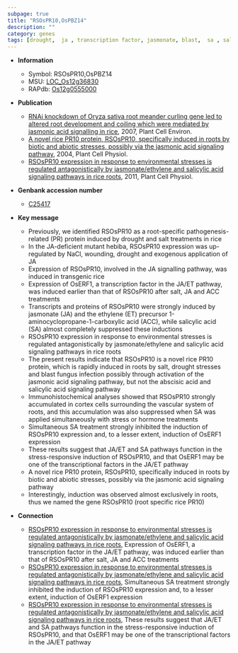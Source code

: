 ```yaml
---
subpage: true
title: "RSOsPR10,OsPBZ14"
description: ""
category: genes
tags: [drought,  ja , transcription factor, jasmonate, blast,  sa , salt, jasmonic acid, ethylene, biotic stress, salicylic acid, root, jasmonic, abiotic stress]
---
```


* **Information**  
    + Symbol: RSOsPR10,OsPBZ14  
    + MSU: [LOC_Os12g36830](http://rice.plantbiology.msu.edu/cgi-bin/ORF_infopage.cgi?orf=LOC_Os12g36830)  
    + RAPdb: [Os12g0555000](http://rapdb.dna.affrc.go.jp/viewer/gbrowse_details/irgsp1?name=Os12g0555000)  

* **Publication**  
    + [RNAi knockdown of Oryza sativa root meander curling gene led to altered root development and coiling which were mediated by jasmonic acid signalling in rice](http://www.ncbi.nlm.nih.gov/pubmed?term=RNAi+knockdown+of+Oryza+sativa+root+meander+curling+gene+led+to+altered+root+development+and+coiling+which+were+mediated+by+jasmonic+acid+signalling+in+rice%5BTitle%5D), 2007, Plant Cell Environ.
    + [A novel rice PR10 protein, RSOsPR10, specifically induced in roots by biotic and abiotic stresses, possibly via the jasmonic acid signaling pathway](http://www.ncbi.nlm.nih.gov/pubmed?term=A+novel+rice+PR10+protein,+RSOsPR10,+specifically+induced+in+roots+by+biotic+and+abiotic+stresses,+possibly+via+the+jasmonic+acid+signaling+pathway%5BTitle%5D), 2004, Plant Cell Physiol.
    + [RSOsPR10 expression in response to environmental stresses is regulated antagonistically by jasmonate/ethylene and salicylic acid signaling pathways in rice roots](http://www.ncbi.nlm.nih.gov/pubmed?term=RSOsPR10+expression+in+response+to+environmental+stresses+is+regulated+antagonistically+by+jasmonate/ethylene+and+salicylic+acid+signaling+pathways+in+rice+roots%5BTitle%5D), 2011, Plant Cell Physiol.

* **Genbank accession number**  
    + [C25417](http://www.ncbi.nlm.nih.gov/nuccore/C25417)

* **Key message**  
    + Previously, we identified RSOsPR10 as a root-specific pathogenesis-related (PR) protein induced by drought and salt treatments in rice
    + In the JA-deficient mutant hebiba, RSOsPR10 expression was up-regulated by NaCl, wounding, drought and exogenous application of JA
    + Expression of RSOsPR10, involved in the JA signalling pathway, was induced in transgenic rice
    + Expression of OsERF1, a transcription factor in the JA/ET pathway, was induced earlier than that of RSOsPR10 after salt, JA and ACC treatments
    + Transcripts and proteins of RSOsPR10 were strongly induced by jasmonate (JA) and the ethylene (ET) precursor 1-aminocyclopropane-1-carboxylic acid (ACC), while salicylic acid (SA) almost completely suppressed these inductions
    + RSOsPR10 expression in response to environmental stresses is regulated antagonistically by jasmonate/ethylene and salicylic acid signaling pathways in rice roots
    + The present results indicate that RSOsPR10 is a novel rice PR10 protein, which is rapidly induced in roots by salt, drought stresses and blast fungus infection possibly through activation of the jasmonic acid signaling pathway, but not the abscisic acid and salicylic acid signaling pathway
    + Immunohistochemical analyses showed that RSOsPR10 strongly accumulated in cortex cells surrounding the vascular system of roots, and this accumulation was also suppressed when SA was applied simultaneously with stress or hormone treatments
    + Simultaneous SA treatment strongly inhibited the induction of RSOsPR10 expression and, to a lesser extent, induction of OsERF1 expression
    + These results suggest that JA/ET and SA pathways function in the stress-responsive induction of RSOsPR10, and that OsERF1 may be one of the transcriptional factors in the JA/ET pathway
    + A novel rice PR10 protein, RSOsPR10, specifically induced in roots by biotic and abiotic stresses, possibly via the jasmonic acid signaling pathway
    + Interestingly, induction was observed almost exclusively in roots, thus we named the gene RSOsPR10 (root specific rice PR10)

* **Connection**  
    + [RSOsPR10 expression in response to environmental stresses is regulated antagonistically by jasmonate/ethylene and salicylic acid signaling pathways in rice roots](http://www.ncbi.nlm.nih.gov/pubmed?term=RSOsPR10+expression+in+response+to+environmental+stresses+is+regulated+antagonistically+by+jasmonate/ethylene+and+salicylic+acid+signaling+pathways+in+rice+roots%5BTitle%5D), Expression of OsERF1, a transcription factor in the JA/ET pathway, was induced earlier than that of RSOsPR10 after salt, JA and ACC treatments
    + [RSOsPR10 expression in response to environmental stresses is regulated antagonistically by jasmonate/ethylene and salicylic acid signaling pathways in rice roots](http://www.ncbi.nlm.nih.gov/pubmed?term=RSOsPR10+expression+in+response+to+environmental+stresses+is+regulated+antagonistically+by+jasmonate/ethylene+and+salicylic+acid+signaling+pathways+in+rice+roots%5BTitle%5D), Simultaneous SA treatment strongly inhibited the induction of RSOsPR10 expression and, to a lesser extent, induction of OsERF1 expression
    + [RSOsPR10 expression in response to environmental stresses is regulated antagonistically by jasmonate/ethylene and salicylic acid signaling pathways in rice roots](http://www.ncbi.nlm.nih.gov/pubmed?term=RSOsPR10+expression+in+response+to+environmental+stresses+is+regulated+antagonistically+by+jasmonate/ethylene+and+salicylic+acid+signaling+pathways+in+rice+roots%5BTitle%5D), These results suggest that JA/ET and SA pathways function in the stress-responsive induction of RSOsPR10, and that OsERF1 may be one of the transcriptional factors in the JA/ET pathway



